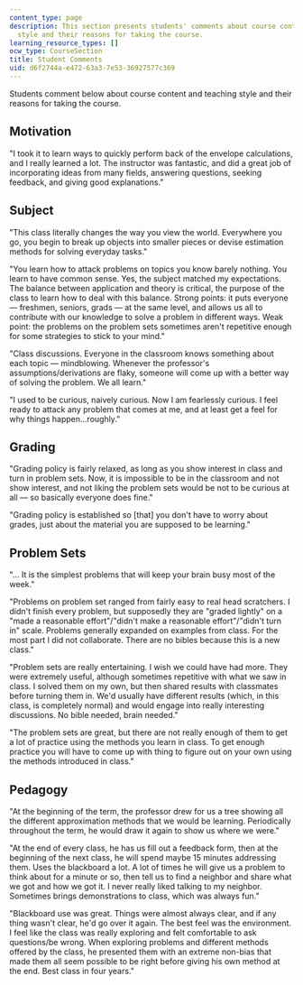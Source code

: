 ```yaml
---
content_type: page
description: This section presents students' comments about course content and teaching
  style and their reasons for taking the course.
learning_resource_types: []
ocw_type: CourseSection
title: Student Comments
uid: d6f2744a-e472-63a3-7e53-36927577c369
---
```


Students comment below about course content and teaching style and their reasons for taking the course.

Motivation
----------

"I took it to learn ways to quickly perform back of the envelope calculations, and I really learned a lot. The instructor was fantastic, and did a great job of incorporating ideas from many fields, answering questions, seeking feedback, and giving good explanations."

Subject
-------

"This class literally changes the way you view the world. Everywhere you go, you begin to break up objects into smaller pieces or devise estimation methods for solving everyday tasks."

"You learn how to attack problems on topics you know barely nothing. You learn to have common sense. Yes, the subject matched my expectations. The balance between application and theory is critical, the purpose of the class to learn how to deal with this balance. Strong points: it puts everyone — freshmen, seniors, grads — at the same level, and allows us all to contribute with our knowledge to solve a problem in different ways. Weak point: the problems on the problem sets sometimes aren't repetitive enough for some strategies to stick to your mind."

"Class discussions. Everyone in the classroom knows something about each topic — mindblowing. Whenever the professor's assumptions/derivations are flaky, someone will come up with a better way of solving the problem. We all learn."

"I used to be curious, naively curious. Now I am fearlessly curious. I feel ready to attack any problem that comes at me, and at least get a feel for why things happen...roughly."

Grading
-------

"Grading policy is fairly relaxed, as long as you show interest in class and turn in problem sets. Now, it is impossible to be in the classroom and not show interest, and not liking the problem sets would be not to be curious at all — so basically everyone does fine."

"Grading policy is established so \[that\] you don't have to worry about grades, just about the material you are supposed to be learning."

Problem Sets
------------

"... It is the simplest problems that will keep your brain busy most of the week."

"Problems on problem set ranged from fairly easy to real head scratchers. I didn't finish every problem, but supposedly they are "graded lightly" on a "made a reasonable effort"/"didn't make a reasonable effort"/"didn't turn in" scale. Problems generally expanded on examples from class. For the most part I did not collaborate. There are no bibles because this is a new class."

"Problem sets are really entertaining. I wish we could have had more. They were extremely useful, although sometimes repetitive with what we saw in class. I solved them on my own, but then shared results with classmates before turning them in. We'd usually have different results (which, in this class, is completely normal) and would engage into really interesting discussions. No bible needed, brain needed."

"The problem sets are great, but there are not really enough of them to get a lot of practice using the methods you learn in class. To get enough practice you will have to come up with thing to figure out on your own using the methods introduced in class."

Pedagogy
--------

"At the beginning of the term, the professor drew for us a tree showing all the different approximation methods that we would be learning. Periodically throughout the term, he would draw it again to show us where we were."

"At the end of every class, he has us fill out a feedback form, then at the beginning of the next class, he will spend maybe 15 minutes addressing them. Uses the blackboard a lot. A lot of times he will give us a problem to think about for a minute or so, then tell us to find a neighbor and share what we got and how we got it. I never really liked talking to my neighbor. Sometimes brings demonstrations to class, which was always fun."

"Blackboard use was great. Things were almost always clear, and if any thing wasn't clear, he'd go over it again. The best feel was the environment. I feel like the class was really exploring and felt comfortable to ask questions/be wrong. When exploring problems and different methods offered by the class, he presented them with an extreme non-bias that made them all seem possible to be right before giving his own method at the end. Best class in four years."